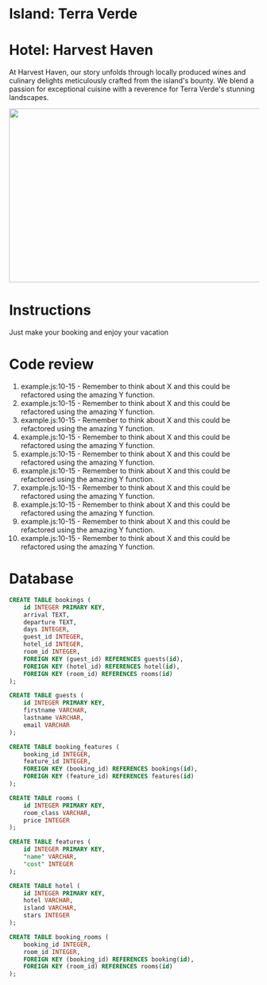 
# Island: Terra Verde

# Hotel: Harvest Haven

At Harvest Haven, our story unfolds through locally produced wines and culinary delights meticulously crafted from the island's bounty. We blend a passion for exceptional cuisine with a reverence for Terra Verde's stunning landscapes.

<img src="https://media.giphy.com/media/l0IsHpdbT4EX8wOgU/giphy.gif" width="700" height="350" />

# Instructions

Just make your booking and enjoy your vacation

# Code review

1. example.js:10-15 - Remember to think about X and this could be refactored using the amazing Y function.
2. example.js:10-15 - Remember to think about X and this could be refactored using the amazing Y function.
3. example.js:10-15 - Remember to think about X and this could be refactored using the amazing Y function.
4. example.js:10-15 - Remember to think about X and this could be refactored using the amazing Y function.
5. example.js:10-15 - Remember to think about X and this could be refactored using the amazing Y function.
6. example.js:10-15 - Remember to think about X and this could be refactored using the amazing Y function.
7. example.js:10-15 - Remember to think about X and this could be refactored using the amazing Y function.
8. example.js:10-15 - Remember to think about X and this could be refactored using the amazing Y function.
9. example.js:10-15 - Remember to think about X and this could be refactored using the amazing Y function.
10. example.js:10-15 - Remember to think about X and this could be refactored using the amazing Y function.


# Database

```sql
CREATE TABLE bookings (
    id INTEGER PRIMARY KEY,
    arrival TEXT,
    departure TEXT,
    days INTEGER,
    guest_id INTEGER,
    hotel_id INTEGER,
    room_id INTEGER,
    FOREIGN KEY (guest_id) REFERENCES guests(id),
    FOREIGN KEY (hotel_id) REFERENCES hotel(id),
    FOREIGN KEY (room_id) REFERENCES rooms(id)
);

CREATE TABLE guests (
    id INTEGER PRIMARY KEY,
    firstname VARCHAR,
    lastname VARCHAR,
    email VARCHAR
);

CREATE TABLE booking_features (
    booking_id INTEGER,
    feature_id INTEGER,
    FOREIGN KEY (booking_id) REFERENCES bookings(id),
    FOREIGN KEY (feature_id) REFERENCES features(id)
);

CREATE TABLE rooms (
    id INTEGER PRIMARY KEY,
    room_class VARCHAR,
    price INTEGER
);

CREATE TABLE features (
    id INTEGER PRIMARY KEY,
    "name" VARCHAR,
    "cost" INTEGER
);

CREATE TABLE hotel (
    id INTEGER PRIMARY KEY,
    hotel VARCHAR,
    island VARCHAR,
    stars INTEGER
);

CREATE TABLE booking_rooms (
    booking_id INTEGER,
    room_id INTEGER,
    FOREIGN KEY (booking_id) REFERENCES booking(id),
    FOREIGN KEY (room_id) REFERENCES rooms(id)
);

```
